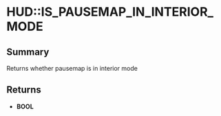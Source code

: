 # HUD::IS_PAUSEMAP_IN_INTERIOR_MODE

## Summary
Returns whether pausemap is in interior mode

## Returns
* **BOOL**